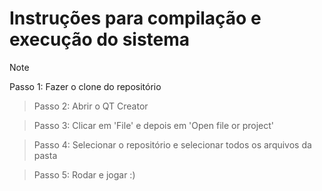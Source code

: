 # Instruções para compilação e execução do sistema

>[!NOTE]
> Passo 1: Fazer o clone do repositório

> Passo 2: Abrir o QT Creator

> Passo 3: Clicar em 'File' e depois em 'Open file or project'

> Passo 4: Selecionar o repositório e selecionar todos os arquivos da pasta

> Passo 5: Rodar e jogar :)
